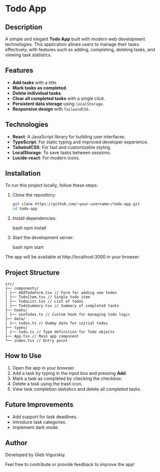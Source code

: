 # Todo App

## Description

A simple and elegant **Todo App** built with modern web development technologies. This application allows users to manage their tasks effectively, with features such as adding, completing, deleting tasks, and viewing task statistics.

## Features

- **Add tasks** with a title.
- **Mark tasks as completed**.
- **Delete individual tasks**.
- **Clear all completed tasks** with a single click.
- **Persistent data storage** using `localStorage`.
- **Responsive design** with `TailwindCSS`.

## Technologies

- **React**: A JavaScript library for building user interfaces.
- **TypeScript**: For static typing and improved developer experience.
- **TailwindCSS**: For fast and customizable styling.
- **LocalStorage**: To save tasks between sessions.
- **Lucide-react**: For modern icons.

## Installation

To run this project locally, follow these steps:

1. Clone the repository:
   ```bash
   git clone https://github.com/<your-username>/todo-app.git
   cd todo-app
   ```
2. Install dependencies:

   bash
   npm install

3. Start the development server:

   bash
   npm start

The app will be available at http://localhost:3000 in your browser.

## Project Structure

```
src/
├── components/
│ ├── AddTodoForm.tsx // Form for adding new todos
│ ├── TodoItem.tsx // Single todo item
│ ├── TodoList.tsx // List of todos
│ ├── TodoSummary.tsx // Summary of completed tasks
├── hooks/
│ ├── useTodos.ts // Custom hook for managing todo logic
├── data/
│ ├── todos.ts // Dummy data for initial todos
├── types/
│ ├── todo.ts // Type definition for Todo objects
├── App.tsx // Main app component
└── index.tsx // Entry point
```

## How to Use

1. Open the app in your browser.
2. Add a task by typing in the input box and pressing **Add**.
3. Mark a task as completed by checking the checkbox.
4. Delete a task using the trash icon.
5. View task completion statistics and delete all completed tasks.

## Future Improvements

- Add support for task deadlines.
- Introduce task categories.
- Implement dark mode.

## Author

Developed by Gleb Vigurskiy.

Feel free to contribute or provide feedback to improve the app!
